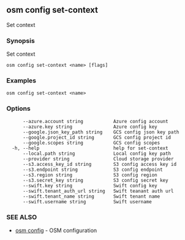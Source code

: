 ## osm config set-context

Set context

### Synopsis


Set context

```
osm config set-context <name> [flags]
```

### Examples

```
osm config set-context <name>
```

### Options

```
      --azure.account string           Azure config account
      --azure.key string               Azure config key
      --google.json_key_path string    GCS config json key path
      --google.project_id string       GCS config project id
      --google.scopes string           GCS config scopes
  -h, --help                           help for set-context
      --local.path string              Local config key path
      --provider string                Cloud storage provider
      --s3.access_key_id string        S3 config access key id
      --s3.endpoint string             S3 config endpoint
      --s3.region string               S3 config region
      --s3.secret_key string           S3 config secret key
      --swift.key string               Swift config key
      --swift.tenant_auth_url string   Swift teanant auth url
      --swift.tenant_name string       Swift tenant name
      --swift.username string          Swift username
```

### SEE ALSO
* [osm config](osm_config.md)	 - OSM configuration


